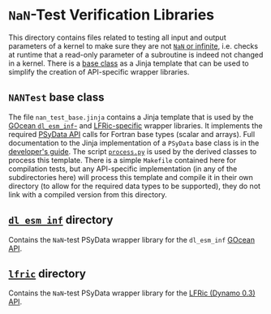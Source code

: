 <!--
## Licence

-------------------------------------------------------------------------------

BSD 3-Clause License

Copyright (c) 2020-2021, Science and Technology Facilities Council.
All rights reserved.

Redistribution and use in source and binary forms, with or without
modification, are permitted provided that the following conditions are met:

* Redistributions of source code must retain the above copyright notice, this
  list of conditions and the following disclaimer.

* Redistributions in binary form must reproduce the above copyright notice,
  this list of conditions and the following disclaimer in the documentation
  and/or other materials provided with the distribution.

* Neither the name of the copyright holder nor the names of its
  contributors may be used to endorse or promote products derived from
  this software without specific prior written permission.

THIS SOFTWARE IS PROVIDED BY THE COPYRIGHT HOLDERS AND CONTRIBUTORS
"AS IS" AND ANY EXPRESS OR IMPLIED WARRANTIES, INCLUDING, BUT NOT
LIMITED TO, THE IMPLIED WARRANTIES OF MERCHANTABILITY AND FITNESS
FOR A PARTICULAR PURPOSE ARE DISCLAIMED. IN NO EVENT SHALL THE
COPYRIGHT HOLDER OR CONTRIBUTORS BE LIABLE FOR ANY DIRECT, INDIRECT,
INCIDENTAL, SPECIAL, EXEMPLARY, OR CONSEQUENTIAL DAMAGES (INCLUDING,
BUT NOT LIMITED TO, PROCUREMENT OF SUBSTITUTE GOODS OR SERVICES;
LOSS OF USE, DATA, OR PROFITS; OR BUSINESS INTERRUPTION) HOWEVER
CAUSED AND ON ANY THEORY OF LIABILITY, WHETHER IN CONTRACT, STRICT
LIABILITY, OR TORT (INCLUDING NEGLIGENCE OR OTHERWISE) ARISING IN
ANY WAY OUT OF THE USE OF THIS SOFTWARE, EVEN IF ADVISED OF THE
POSSIBILITY OF SUCH DAMAGE.

-------------------------------------------------------------------------------
Authors: J. Henrichs, Bureau of Meteorology,
         I. Kavcic, Met Office
-->

# ``NaN``-Test Verification Libraries

This directory contains files related to testing all input and output
parameters of a kernel to make sure they are not [``NaN`` or infinite](
https://psyclone.readthedocs.io/en/latest/psy_data.html#nan-test),
i.e. checks at runtime that a read-only parameter of a subroutine is indeed
not changed in a kernel. There is a [base class](
https://psyclone-dev.readthedocs.io/en/latest/psy_data.html#psydata-base-class)
as a Jinja template that can be used to simplify the creation of API-specific
wrapper libraries.

## ``NANTest`` base class

The file ``nan_test_base.jinja`` contains a Jinja template that is used
by the [GOcean ``dl_esm_inf``-](dl_esm_inf/README.md) and [LFRic-specific](
lfric/README.md) wrapper libraries. It implements the required [PSyData API](
https://psyclone.readthedocs.io/en/stable/psy_data.html) calls for
Fortran base types (scalar and arrays).
Full documentation to the Jinja implementation of a ``PSyData`` base class is
in the [developer's guide](
https://psyclone-dev.readthedocs.io/en/latest/psy_data.html#jinja).
The script [``process.py``](../README.md#psydata-base-class) is used by the
derived classes to process this template. There is a simple ``Makefile``
contained here for compilation tests, but any API-specific implementation (in
any of the subdirectories here) will process this template and compile it in
their own directory (to allow for the required data types to be supported),
they do not link with a compiled version from this directory.

## [``dl_esm_inf``](dl_esm_inf) directory

Contains the ``NaN``-test PSyData wrapper library for the ``dl_esm_inf``
[GOcean API](https://psyclone.readthedocs.io/en/latest/gocean1p0.html).

## [``lfric``](lfric) directory

Contains the ``NaN``-test PSyData wrapper library for the
[LFRic (Dynamo 0.3) API](
https://psyclone.readthedocs.io/en/stable/dynamo0p3.html).
